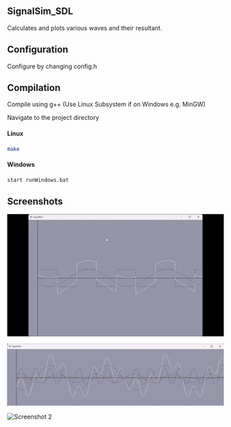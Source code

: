 ## SignalSim_SDL

Calculates and plots various waves and their resultant.

## Configuration

Configure by changing config.h

## Compilation

Compile using g++
(Use Linux Subsystem if on Windows e.g. MinGW)

Navigate to the project directory

#### Linux
```bash
make
```

#### Windows
```bash
start runWindows.bat
```
## Screenshots

![SignalSimDemo](/img/SignalSim_demo.gif?raw=true "Demo gif")

![Screenshot 1](/img/example1.png?raw=true "Screenshot 1")

![Screenshot 2](/img/example2.png.gif?raw=true "Screenshot 2")